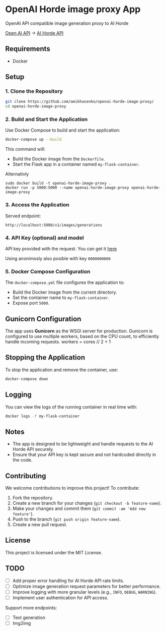 # OpenAI Horde image proxy App

OpenAI API compatible image generation proxy to AI Horde

[Open AI API](https://platform.openai.com/docs/api-reference/images/create) -> [AI Horde API](https://aihorde.net/api)

## Requirements

- Docker

## Setup

### 1. Clone the Repository

```bash
git clone https://github.com/amikhasenko/openai-horde-image-proxy/
cd openai-horde-image-proxy
```

### 2. Build and Start the Application

Use Docker Compose to build and start the application:

```bash
docker-compose up --build
```

This command will:
- Build the Docker image from the `Dockerfile`.
- Start the Flask app in a container named `my-flask-container`.

Alternativly
```
sudo docker build -t openai-horde-image-proxy .
docker run -p 5000:5000 --name openai-horde-image-proxy openai-horde-image-proxy
```

### 3. Access the Application

Served endpoint:
```
http://localhost:5000/v1/images/generations
```

### 4. API Key (optional) and model

API key provided with the request. You can get it [here](https://aihorde.net/register)

Using anonimosly also posible with key `0000000000`

### 5. Docker Compose Configuration

The `docker-compose.yml` file configures the application to:
- Build the Docker image from the current directory.
- Set the container name to `my-flask-container`.
- Expose port `5000`.

## Gunicorn Configuration

The app uses **Gunicorn** as the WSGI server for production. Gunicorn is configured to use multiple workers, based on the CPU count, to efficiently handle incoming requests.
workers = cores // 2 + 1

## Stopping the Application

To stop the application and remove the container, use:

```bash
docker-compose down
```

## Logging

You can view the logs of the running container in real time with:

```bash
docker logs -f my-flask-container
```

## Notes

- The app is designed to be lightweight and handle requests to the AI Horde API securely.
- Ensure that your API key is kept secure and not hardcoded directly in the code.

## Contributing

We welcome contributions to improve this project! To contribute:

1. Fork the repository.
2. Create a new branch for your changes (`git checkout -b feature-name`).
3. Make your changes and commit them (`git commit -am 'Add new feature'`).
4. Push to the branch (`git push origin feature-name`).
5. Create a new pull request.

## License

This project is licensed under the MIT License.

## TODO

- [ ] Add proper error handling for AI Horde API rate limits.
- [ ] Optimize image generation request parameters for better performance.
- [ ] Improve logging with more granular levels (e.g., `INFO`, `DEBUG`, `WARNING`).
- [ ] Implement user authentication for API access.

Support more endpoints:
- [ ] Text generation
- [ ] Img2img
